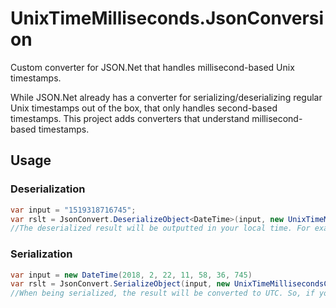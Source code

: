 # UnixTimeMilliseconds.JsonConversion
Custom converter for JSON.Net that handles millisecond-based Unix timestamps.

While JSON.Net already has a converter for serializing/deserializing regular Unix timestamps out of the box, that only handles second-based timestamps. This project adds converters that understand millisecond-based timestamps.


## Usage
### Deserialization
```csharp
var input = "1519318716745";
var rslt = JsonConvert.DeserializeObject<DateTime>(input, new UnixTimeMillisecondsConverter());
//The deserialized result will be outputted in your local time. For example, in EST, the result would be Feb 2, 1018, 11:58:36.745 AM EST/
```

### Serialization
```csharp
var input = new DateTime(2018, 2, 22, 11, 58, 36, 745)
var rslt = JsonConvert.SerializeObject(input, new UnixTimeMillisecondsConverter());
//When being serialized, the result will be converted to UTC. So, if your timezone was EST, the output would be 1519318716745.
```
